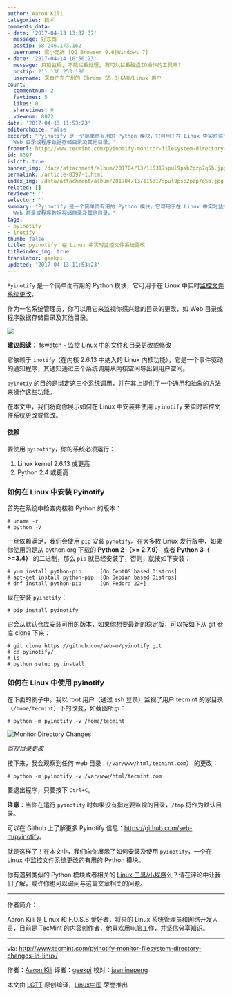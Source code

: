 ```yaml
---
author: Aaron Kili
categories: 技术
comments_data:
- date: '2017-04-13 13:37:37'
  message: 好东西
  postip: 58.246.173.162
  username: 粱小无拆 [QQ Browser 9.6|Windows 7]
- date: '2017-04-14 10:50:23'
  message: 只能监视, 不能拦截处理, 有可以拦截磁盘IO操作的工具嘛?
  postip: 211.136.253.180
  username: 来自广东广州的 Chrome 55.0|GNU/Linux 用户
count:
  commentnum: 2
  favtimes: 5
  likes: 0
  sharetimes: 0
  viewnum: 8072
date: '2017-04-13 11:53:23'
editorchoice: false
excerpt: "Pyinotify 是一个简单而有用的 Python 模块，它可用于在 Linux 中实时监控文件系统更改。\r\n作为一名系统管理员，你可以用它来监视你感兴趣的目录的更改，如
  Web 目录或程序数据存储目录及其他目录。"
fromurl: http://www.tecmint.com/pyinotify-monitor-filesystem-directory-changes-in-linux/
id: 8397
islctt: true
banner_img: /data/attachment/album/201704/13/115317spul9psb2pzp7q5b.jpg
permalink: /article-8397-1.html
index_img: /data/attachment/album/201704/13/115317spul9psb2pzp7q5b.jpg.thumb.jpg
related: []
reviewer: ''
selector: ''
summary: "Pyinotify 是一个简单而有用的 Python 模块，它可用于在 Linux 中实时监控文件系统更改。\r\n作为一名系统管理员，你可以用它来监视你感兴趣的目录的更改，如
  Web 目录或程序数据存储目录及其他目录。"
tags:
- pyinotify
- inotify
thumb: false
title: pyinotify：在 Linux 中实时监控文件系统更改
titleindex_img: true
translator: geekpi
updated: '2017-04-13 11:53:23'
---
```


`Pyinotify` 是一个简单而有用的 Python 模块，它可用于在 Linux 中实时[监控文件系统更改](http://www.tecmint.com/fswatch-monitors-files-and-directory-changes-modifications-in-linux/)。


作为一名系统管理员，你可以用它来监视你感兴趣的目录的更改，如 Web 目录或程序数据存储目录及其他目录。


![](/data/attachment/album/201704/13/115317spul9psb2pzp7q5b.jpg)


**建议阅读：** [fswatch - 监控 Linux 中的文件和目录更改或修改](http://www.tecmint.com/fswatch-monitors-files-and-directory-changes-modifications-in-linux/)


它依赖于 `inotify`（在内核 2.6.13 中纳入的 Linux 内核功能），它是一个事件驱动的通知程序，其通知通过三个系统调用从内核空间导出到用户空间。


`pyinotiy` 的目的是绑定这三个系统调用，并在其上提供了一个通用和抽象的方法来操作这些功能。


在本文中，我们将向你展示如何在 Linux 中安装并使用 `pyinotify` 来实时监控文件系统更改或修改。


#### 依赖


要使用 `pyinotify`，你的系统必须运行：


1. Linux kernel 2.6.13 或更高
2. Python 2.4 或更高


### 如何在 Linux 中安装 Pyinotify


首先在系统中检查内核和 Python 的版本：



```
# uname -r 
# python -V

```

一旦依赖满足，我们会使用 `pip` 安装 `pynotify`。在大多数 Linux 发行版中，如果你使用的是从 python.org 下载的 **Python 2 （>= 2.7.9）** 或者 **Python 3（ >=3.4）** 的二进制，那么 `pip` 就已经安装了，否则，就按如下安装：



```
# yum install python-pip      [On CentOS based Distros]
# apt-get install python-pip  [On Debian based Distros]
# dnf install python-pip      [On Fedora 22+]

```

现在安装 `pyinotify`：



```
# pip install pyinotify

```

它会从默认仓库安装可用的版本，如果你想要最新的稳定版，可以按如下从 git 仓库 clone 下来：



```
# git clone https://github.com/seb-m/pyinotify.git
# cd pyinotify/
# ls
# python setup.py install

```

### 如何在 Linux 中使用 pyinotify


在下面的例子中，我以 root 用户（通过 ssh 登录）监视了用户 tecmint 的家目录（`/home/tecmint`）下的改变，如截图所示：



```
# python -m pyinotify -v /home/tecmint

```

![Monitor Directory Changes](/data/attachment/album/201704/13/115326wh2ia8s82sj44sn4.png)


*监视目录更改*


接下来，我会观察到任何 web 目录 （`/var/www/html/tecmint.com`） 的更改：



```
# python -m pyinotify -v /var/www/html/tecmint.com

```

要退出程序，只要按下 `Ctrl+C`。


**注意**：当你在运行 `pyinotify` 时如果没有指定要监视的目录，`/tmp` 将作为默认目录。


可以在 Github 上了解更多 Pyinotify 信息：<https://github.com/seb-m/pyinotify>。


就是这样了！在本文中，我们向你展示了如何安装及使用 `pyinotify`，一个在 Linux 中监控文件系统更改的有用的 Python 模块。


你有遇到类似的 Python 模块或者相关的 [Linux 工具/小程序](http://tecmint.com/tag/commandline-tools)么？请在评论中让我们了解，或许你也可以询问与这篇文章相关的问题。




---


作者简介：


Aaron Kili 是 Linux 和 F.O.S.S 爱好者，将来的 Linux 系统管理员和网络开发人员，目前是 TecMint 的内容创作者，他喜欢用电脑工作，并坚信分享知识。




---


via: <http://www.tecmint.com/pyinotify-monitor-filesystem-directory-changes-in-linux/>


作者：[Aaron Kili](http://www.tecmint.com/author/aaronkili/) 译者：[geekpi](https://github.com/geekpi) 校对：[jasminepeng](https://github.com/jasminepeng)


本文由 [LCTT](https://github.com/LCTT/TranslateProject) 原创编译，[Linux中国](https://linux.cn/) 荣誉推出